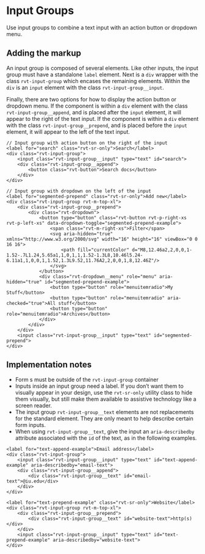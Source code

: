 # Input Groups

Use input groups to combine a text input with an action button or dropdown menu.

## Adding the markup

An input group is composed of several elements. Like other inputs, the input group must have a standalone `label` element. Next is a `div` wrapper with the class `rvt-input-group` which encases the remaining elements. Within the `div` is an `input` element with the class `rvt-input-group__input`.

Finally, there are two options for how to display the action button or dropdown menu. If the component is within a `div` element with the class `rvt-input-group__append`, and is placed after the `input` element, it will appear to the right of the text input. If the component is within a `div` element with the class `rvt-input-group__prepend`, and is placed before the `input` element, it will appear to the left of the text input.

```
// Input group with action button on the right of the input
<label for="search" class="rvt-sr-only">Search</label>
<div class="rvt-input-group">
    <input class="rvt-input-group__input" type="text" id="search">
    <div class="rvt-input-group__append">
        <button class="rvt-button">Search docs</button>
    </div>
</div>

// Input group with dropdown on the left of the input
<label for="segmented-prepend" class="rvt-sr-only">Add new</label>
<div class="rvt-input-group rvt-m-top-xl">
    <div class="rvt-input-group__prepend">
        <div class="rvt-dropdown">
            <button type="button" class="rvt-button rvt-p-right-xs rvt-p-left-xs" data-dropdown-toggle="segmented-prepend-example">
                <span class="rvt-m-right-xs">Filter</span>
                <svg aria-hidden="true" xmlns="http://www.w3.org/2000/svg" width="16" height="16" viewBox="0 0 16 16">
                    <path fill="currentColor" d="M8,12.46a2,2,0,0,1-1.52-.7L1.24,5.65a1,1,0,1,1,1.52-1.3L8,10.46l5.24-6.11a1,1,0,0,1,1.52,1.3L9.52,11.76A2,2,0,0,1,8,12.46Z"/>
                </svg>
            </button>
            <div class="rvt-dropdown__menu" role="menu" aria-hidden="true" id="segmented-prepend-example">
                <button type="button" role="menuitemradio">My Stuff</button>
                <button type="button" role="menuitemradio" aria-checked="true">All stuff</button>
                <button type="button" role="menuitemradio">Archives</button>
            </div>
        </div>
    </div>
    <input class="rvt-input-group__input" type="text" id="segmented-prepend">
</div>
```

## Implementation notes

- Form <label>s must be outside of the `rvt-input-group` container
- Inputs inside an input group need a label. If you don’t want them to visually appear in your design, use the `rvt-sr-only` utility class to hide them visually, but still make them available to assistive technology like a screen reader.
- The input group `rvt-input-group__text` elements are not replacements for the standard <label> element. They are only meant to help describe certain form inputs.
- When using `rvt-input-group__text`, give the input an `aria-describedby` attribute associated with the `id` of the text, as in the following examples.

```
<label for="text-append-example">Email address</label>
<div class="rvt-input-group">
    <input class="rvt-input-group__input" type="text" id="text-append-example" aria-describedby="email-text">
    <div class="rvt-input-group__append">
        <div class="rvt-input-group__text" id="email-text">@iu.edu</div>
    </div>
</div>

<label for="text-prepend-example" class="rvt-sr-only">Website</label>
<div class="rvt-input-group rvt-m-top-xl">
    <div class="rvt-input-group__prepend">
        <div class="rvt-input-group__text" id="website-text">http(s)</div>
    </div>
    <input class="rvt-input-group__input" type="text" id="text-prepend-example" aria-describedby="website-text">
</div>
```
